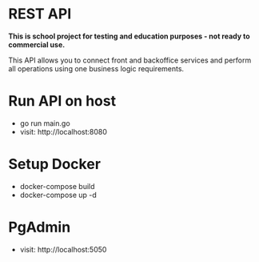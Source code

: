 # REST API

<b>This is school project for testing and education purposes - not ready to commercial use.</b>

This API allows you to connect front and backoffice services and perform all operations using one business logic requirements.

# Run API on host

- go run main.go
- visit: http://localhost:8080

# Setup Docker

- docker-compose build
- docker-compose up -d

# PgAdmin

- visit: http://localhost:5050
